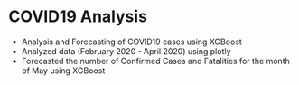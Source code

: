 # COVID19 Analysis
- Analysis and Forecasting of COVID19 cases using XGBoost
- Analyzed data (February 2020 - April 2020) using plotly
- Forecasted the number of Confirmed Cases and Fatalities for the month of May using XGBoost
